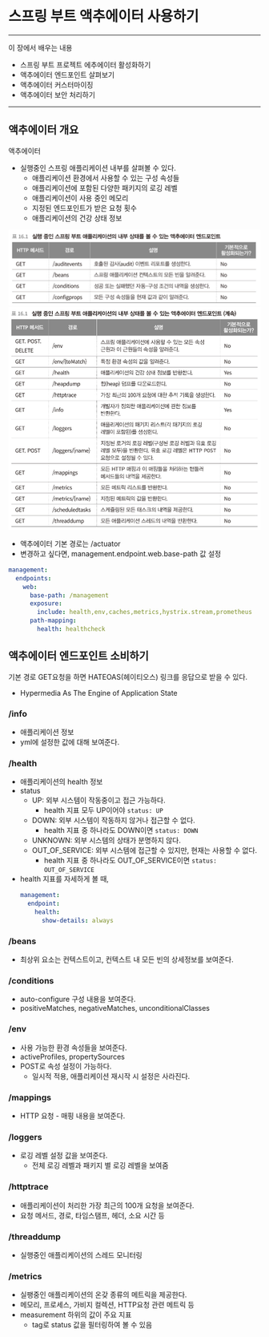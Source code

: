 # 스프링 부트 액추에이터 사용하기

----
이 장에서 배우는 내용
- 스프링 부트 프로젝트 에추에이터 활성화하기
- 액추에이터 엔드포인트 살펴보기
- 액추에이터 커스터마이징
- 액추에이터 보안 처리하기
----

## 액추에이터 개요
액추에이터
- 실행중인 스프링 애플리케이션 내부를 살펴볼 수 있다.
  - 애플리케이션 환경에서 사용할 수 있는 구성 속성들
  - 애플리케이션에 포함된 다양한 패키지의 로깅 레벨
  - 애플리케이션이 사용 중인 메모리
  - 지정된 엔드포인트가 받은 요청 횟수
  - 애플리케이션의 건강 상태 정보

![img_4.png](img_4.png)
![img_5.png](img_5.png)

- 액추에이터 기본 경로는 /actuator
- 변경하고 싶다면, management.endpoint.web.base-path 값 설정

```yml
management:
  endpoints:
    web:
      base-path: /management
      exposure:
        include: health,env,caches,metrics,hystrix.stream,prometheus
      path-mapping:
        health: healthcheck
```

## 액추에이터 엔드포인트 소비하기
기본 경로 GET요청을 하면 HATEOAS(헤이티오스) 링크를 응답으로 받을 수 있다.
- Hypermedia As The Engine of Application State

### /info
- 애플리케이션 정보
- yml에 설정한 값에 대해 보여준다.

### /health
- 애플리케이션의 health 정보
- status
  - UP: 외부 시스템이 작동중이고 접근 가능하다.
    - health 지표 모두 UP이어야 `status: UP`
  - DOWN: 외부 시스템이 작동하지 않거나 접근할 수 없다. 
    - health 지표 중 하나라도 DOWN이면 `status: DOWN`
  - UNKNOWN: 외부 시스템의 상태가 분명하지 않다. 
  - OUT_OF_SERVICE: 외부 시스템에 접근할 수 있지만, 현재는 사용할 수 없다.
    - health 지표 중 하나라도 OUT_OF_SERVICE이면 `status: OUT_OF_SERVICE`
- health 지표를 자세하게 볼 때, 
    ```yml
    management:
      endpoint:
        health:
          show-details: always
    ```

### /beans
- 최상위 요소는 컨텍스트이고, 컨텍스트 내 모든 빈의 상세정보를 보여준다.

### /conditions
- auto-configure 구성 내용을 보여준다.
- positiveMatches, negativeMatches, unconditionalClasses

### /env
- 사용 가능한 환경 속성들을 보여준다.
- activeProfiles, propertySources
- POST로 속성 설정이 가능하다.
  - 일시적 적용, 애플리케이션 재시작 시 설정은 사라진다.

### /mappings
- HTTP 요청 - 매핑 내용을 보여준다.

### /loggers
- 로깅 레벨 설정 값을 보여준다.
  - 전체 로깅 레벨과 패키지 별 로깅 레벨을 보여줌

### /httptrace
- 애플리케이션이 처리한 가장 최근의 100개 요청을 보여준다.
- 요청 메서드, 경로, 타임스탬프, 헤더, 소요 시간 등

### /threaddump
- 실행중인 애플리케이션의 스레드 모니터링

### /metrics
- 실팽중인 애플리케이션의 온갖 종류의 메트릭을 제공한다.
- 메모리, 프로세스, 가비지 컬렉션, HTTP요청 관련 메트릭 등
- measurement 하위의 값이 주요 지표 
  - tag로 status 값을 필터링하여 볼 수 있음






